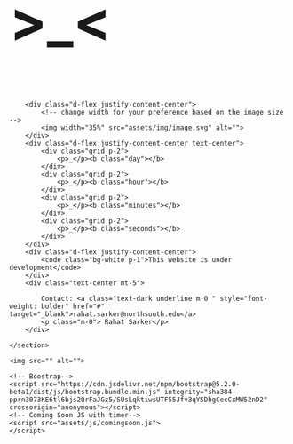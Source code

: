<!DOCTYPE html>
<html lang="en">
<!-- @Author: Kwaku Amoh-Aboagye 
@Github: ket-c
-->

<head>
    <meta charset="UTF-8">
    <meta http-equiv="X-UA-Compatible" content="IE=edge">
    <meta name="viewport" content="width=device-width, initial-scale=1.0">
    <title> >_< - Rahat</title>
    <link href="https://cdn.jsdelivr.net/npm/bootstrap@5.2.0-beta1/dist/css/bootstrap.min.css" rel="stylesheet" integrity="sha384-0evHe/X+R7YkIZDRvuzKMRqM+OrBnVFBL6DOitfPri4tjfHxaWutUpFmBp4vmVor" crossorigin="anonymous">
    <link rel="stylesheet" href="assets/css/comingsoon.css">
</head>


<body class="bg-warning d-flex justify-content-center align-items-center vh-100">
    <section>
        <h1 class="text-center text-dark align-middle " style="font-size: 100px"> >_< </h1>

        <div class="d-flex justify-content-center">
            <!-- change width for your preference based on the image size -->
            <img width="35%" src="assets/img/image.svg" alt="">
        </div>
        <div class="d-flex justify-content-center text-center">
            <div class="grid p-2">
                <p>_</p><b class="day"></b>
            </div>
            <div class="grid p-2">
                <p>_</p><b class="hour"></b>
            </div>
            <div class="grid p-2">
                <p>_</p><b class="minutes"></b>
            </div>
            <div class="grid p-2">
                <p>_</p><b class="seconds"></b>
            </div>
        </div>
        <div class="d-flex justify-content-center">
            <code class="bg-white p-1">This website is under development</code>
        </div>
        <div class="text-center mt-5">

            Contact: <a class="text-dark underline m-0 " style="font-weight: bolder" href="#" target="_blank">rahat.sarker@northsouth.edu</a>
            <p class="m-0"> Rahat Sarker</p>
        </div>

    </section>

    <img src="" alt="">

    <!-- Boostrap-->
    <script src="https://cdn.jsdelivr.net/npm/bootstrap@5.2.0-beta1/dist/js/bootstrap.bundle.min.js" integrity="sha384-pprn3073KE6tl6bjs2QrFaJGz5/SUsLqktiwsUTF55Jfv3qYSDhgCecCxMW52nD2" crossorigin="anonymous"></script>
    <!-- Coming Soon JS with timer-->
    <script src="assets/js/comingsoon.js">
    </script>
</body>

</html>
